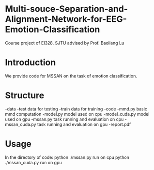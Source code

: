 # Multi-souce-Separation-and-Alignment-Network-for-EEG-Emotion-Classification
Course project of EI328, SJTU advised by Prof. Baoliang Lu



Introduction
==============
We provide code for MSSAN on the task of emotion classification.

Structure
==============
-data
	-test		data for testing
	-train		data for training
-code
	-mmd.py		basic mmd computation
	-model.py		model used on cpu
	-model_cuda.py	model used on gpu
	-mssan.py		task running and evaluation on cpu
	-mssan_cuda.py	task running and evaluation on gpu
-report.pdf

Usage
==============
In the directory of code:
python ./mssan.py		run on cpu
python ./mssan_cuda.py	run on gpu